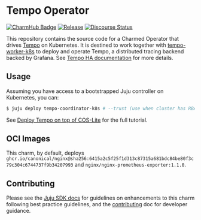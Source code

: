 # Tempo Operator

[![CharmHub Badge](https://charmhub.io/tempo-coordinator-k8s/badge.svg)](https://charmhub.io/tempo-coordinator-k8s)
[![Release](https://github.com/canonical/tempo-coordinator-k8s-operator/actions/workflows/release.yaml/badge.svg)](https://github.com/canonical/tempo-k8s-operator/actions/workflows/release.yaml)
[![Discourse Status](https://img.shields.io/discourse/status?server=https%3A%2F%2Fdiscourse.charmhub.io&style=flat&label=CharmHub%20Discourse)](https://discourse.charmhub.io)

This repository contains the source code for a Charmed Operator that drives [Tempo] on Kubernetes. It is destined to work together with [tempo-worker-k8s](https://charmhub.io/tempo-worker-k8s) to deploy and operate Tempo, a distributed tracing backend backed by Grafana. See [Tempo HA documentation](https://discourse.charmhub.io/t/charmed-tempo-ha/15531) for more details.

## Usage

Assuming you have access to a bootstrapped Juju controller on Kubernetes, you can:

```bash
$ juju deploy tempo-coordinator-k8s # --trust (use when cluster has RBAC enabled)
```

See [Deploy Tempo on top of COS-Lite](https://discourse.charmhub.io/t/tutorial-deploy-tempo-ha-on-top-of-cos-lite/15489) for the full tutorial.

## OCI Images

This charm, by default, deploys `ghcr.io/canonical/nginx@sha256:6415a2c5f25f1d313c87315a681bdc84be80f3c79c304c6744737f9b34207993` and `nginx/nginx-prometheus-exporter:1.1.0`.

## Contributing

Please see the [Juju SDK docs](https://juju.is/docs/sdk) for guidelines
on enhancements to this charm following best practice guidelines, and the
[contributing] doc for developer guidance.

[Tempo]: https://grafana.com/traces/
[contributing]: https://github.com/canonical/tempo-coordinator-k8s-operator/blob/main/CONTRIBUTING.md
